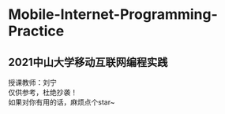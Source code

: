 # Mobile-Internet-Programming-Practice
## 2021中山大学移动互联网编程实践
授课教师：刘宁<br>
仅供参考，杜绝抄袭！<br>
如果对你有用的话，麻烦点个star~

